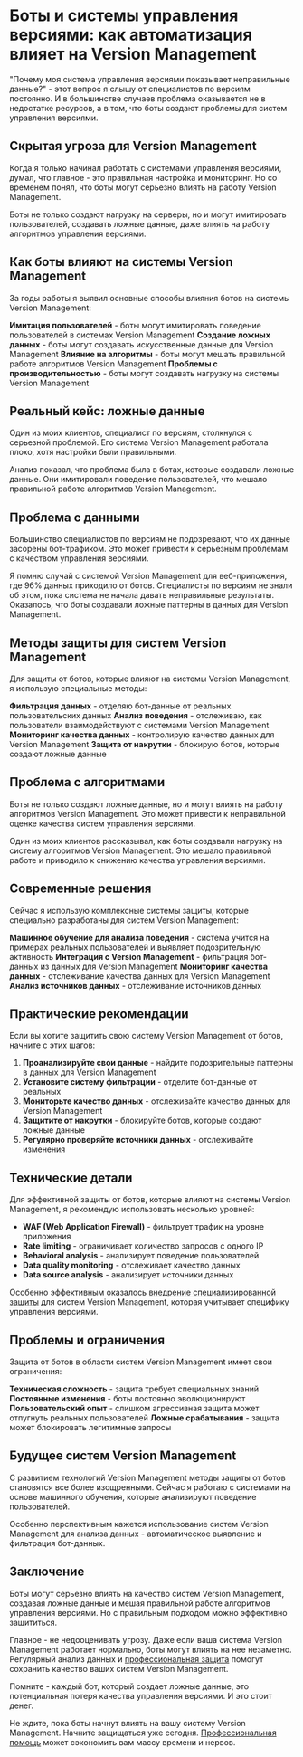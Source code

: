 ﻿# Боты и системы управления версиями: как автоматизация влияет на Version Management

"Почему моя система управления версиями показывает неправильные данные?" - этот вопрос я слышу от специалистов по версиям постоянно. И в большинстве случаев проблема оказывается не в недостатке ресурсов, а в том, что боты создают проблемы для систем управления версиями.

## Скрытая угроза для Version Management

Когда я только начинал работать с системами управления версиями, думал, что главное - это правильная настройка и мониторинг. Но со временем понял, что боты могут серьезно влиять на работу Version Management.

Боты не только создают нагрузку на серверы, но и могут имитировать пользователей, создавать ложные данные, даже влиять на работу алгоритмов управления версиями.

## Как боты влияют на системы Version Management

За годы работы я выявил основные способы влияния ботов на системы Version Management:

**Имитация пользователей** - боты могут имитировать поведение пользователей в системах Version Management
**Создание ложных данных** - боты могут создавать искусственные данные для Version Management
**Влияние на алгоритмы** - боты могут мешать правильной работе алгоритмов Version Management
**Проблемы с производительностью** - боты могут создавать нагрузку на системы Version Management

## Реальный кейс: ложные данные

Один из моих клиентов, специалист по версиям, столкнулся с серьезной проблемой. Его система Version Management работала плохо, хотя настройки были правильными.

Анализ показал, что проблема была в ботах, которые создавали ложные данные. Они имитировали поведение пользователей, что мешало правильной работе алгоритмов Version Management.

## Проблема с данными

Большинство специалистов по версиям не подозревают, что их данные засорены бот-трафиком. Это может привести к серьезным проблемам с качеством управления версиями.

Я помню случай с системой Version Management для веб-приложения, где 96% данных приходило от ботов. Специалисты по версиям не знали об этом, пока система не начала давать неправильные результаты. Оказалось, что боты создавали ложные паттерны в данных для Version Management.

## Методы защиты для систем Version Management

Для защиты от ботов, которые влияют на системы Version Management, я использую специальные методы:

**Фильтрация данных** - отделяю бот-данные от реальных пользовательских данных
**Анализ поведения** - отслеживаю, как пользователи взаимодействуют с системами Version Management
**Мониторинг качества данных** - контролирую качество данных для Version Management
**Защита от накрутки** - блокирую ботов, которые создают ложные данные

## Проблема с алгоритмами

Боты не только создают ложные данные, но и могут влиять на работу алгоритмов Version Management. Это может привести к неправильной оценке качества систем управления версиями.

Один из моих клиентов рассказывал, как боты создавали нагрузку на систему алгоритмов Version Management. Это мешало правильной работе и приводило к снижению качества управления версиями.

## Современные решения

Сейчас я использую комплексные системы защиты, которые специально разработаны для систем Version Management:

**Машинное обучение для анализа поведения** - система учится на примерах реальных пользователей и выявляет подозрительную активность
**Интеграция с Version Management** - фильтрация бот-данных из данных для Version Management
**Мониторинг качества данных** - отслеживание качества данных для Version Management
**Анализ источников данных** - отслеживание источников данных

## Практические рекомендации

Если вы хотите защитить свою систему Version Management от ботов, начните с этих шагов:

1. **Проанализируйте свои данные** - найдите подозрительные паттерны в данных для Version Management
2. **Установите систему фильтрации** - отделите бот-данные от реальных
3. **Мониторьте качество данных** - отслеживайте качество данных для Version Management
4. **Защитите от накрутки** - блокируйте ботов, которые создают ложные данные
5. **Регулярно проверяйте источники данных** - отслеживайте изменения

## Технические детали

Для эффективной защиты от ботов, которые влияют на системы Version Management, я рекомендую использовать несколько уровней:

- **WAF (Web Application Firewall)** - фильтрует трафик на уровне приложения
- **Rate limiting** - ограничивает количество запросов с одного IP
- **Behavioral analysis** - анализирует поведение пользователей
- **Data quality monitoring** - отслеживает качество данных
- **Data source analysis** - анализирует источники данных

Особенно эффективным оказалось [внедрение специализированной защиты](https://progaem.com/ustanovka-antibota-usluga-po-zashhite-ot-botov-vashih-sajtov-na-razlichnyh-cms-sistemah.html) для систем Version Management, которая учитывает специфику управления версиями.

## Проблемы и ограничения

Защита от ботов в области систем Version Management имеет свои ограничения:

**Техническая сложность** - защита требует специальных знаний
**Постоянные изменения** - боты постоянно эволюционируют
**Пользовательский опыт** - слишком агрессивная защита может отпугнуть реальных пользователей
**Ложные срабатывания** - защита может блокировать легитимные запросы

## Будущее систем Version Management

С развитием технологий Version Management методы защиты от ботов становятся все более изощренными. Сейчас я работаю с системами на основе машинного обучения, которые анализируют поведение пользователей.

Особенно перспективным кажется использование систем Version Management для анализа данных - автоматическое выявление и фильтрация бот-данных.

## Заключение

Боты могут серьезно влиять на качество систем Version Management, создавая ложные данные и мешая правильной работе алгоритмов управления версиями. Но с правильным подходом можно эффективно защититься.

Главное - не недооценивать угрозу. Даже если ваша система Version Management работает нормально, боты могут влиять на нее незаметно. Регулярный анализ данных и [профессиональная защита](https://progaem.com/ustanovka-antibota-usluga-po-zashhite-ot-botov-vashih-sajtov-na-razlichnyh-cms-sistemah.html) помогут сохранить качество ваших систем Version Management.

Помните - каждый бот, который создает ложные данные, это потенциальная потеря качества управления версиями. И это стоит денег.

Не ждите, пока боты начнут влиять на вашу систему Version Management. Начните защищаться уже сегодня. [Профессиональная помощь](https://progaem.com/ustanovka-antibota-usluga-po-zashhite-ot-botov-vashih-sajtov-na-razlichnyh-cms-sistemah.html) может сэкономить вам массу времени и нервов.
